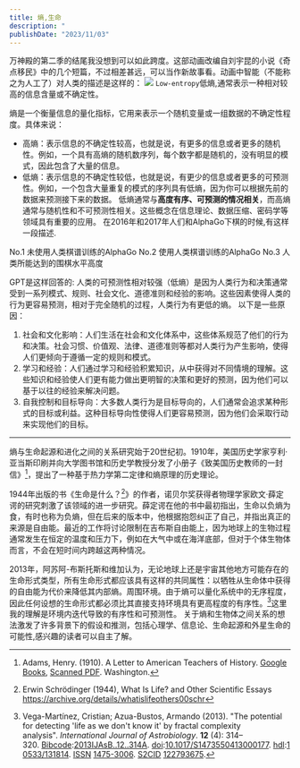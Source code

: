 ```yaml
---
title: 熵,生命
description: "                                                                                                           "
publishDate: "2023/11/03"
---
```

万神殿的第二季的结尾我没想到可以如此跨度。这部动画改编自刘宇昆的小说《奇点移民》中的几个短篇，不过相差甚远，可以当作新故事看。动画中智能（不能称之为人工了）对人类的描述是这样的：
![](https://cdn.jsdelivr.net/gh/A5yncX/img/images/202311031314446.png)
`Low-entropy`低熵,通常表示一种相对较高的信息含量或不确定性。

熵是一个衡量信息的量化指标，它用来表示一个随机变量或一组数据的不确定性程度。具体来说：
- 高熵：表示信息的不确定性较高，也就是说，有更多的信息或者更多的随机性。例如，一个具有高熵的随机数序列，每个数字都是随机的，没有明显的模式，因此包含了大量的信息。
- 低熵：表示信息的不确定性较低，也就是说，有更少的信息或者更多的可预测性。例如，一个包含大量重复的模式的序列具有低熵，因为你可以根据先前的数据来预测接下来的数据。
低熵通常与**高度有序、可预测的情况相关**，而高熵通常与随机性和不可预测性相关。这些概念在信息理论、数据压缩、密码学等领域具有重要的应用。
在2016年和2017年人们和AlphaGo下棋的时候,有这样一段描述.

No.1 未使用人类棋谱训练的AlphaGo
No.2 使用人类棋谱训练的AlphaGo
No.3 人类所能达到的围棋水平高度

GPT是这样回答的:
人类的可预测性相对较强（低熵）是因为人类行为和决策通常受到一系列模式、规则、社会文化、道德准则和经验的影响。这些因素使得人类的行为更容易预测，相对于完全随机的过程，人类行为有更低的熵。
以下是一些原因：
1. 社会和文化影响：人们生活在社会和文化体系中，这些体系规范了他们的行为和决策。社会习惯、价值观、法律、道德准则等都对人类行为产生影响，使得人们更倾向于遵循一定的规则和模式。
2. 学习和经验：人们通过学习和经验积累知识，从中获得对不同情境的理解。这些知识和经验使人们更有能力做出更明智的决策和更好的预测，因为他们可以基于以往的经验来解决问题。
3. 自我控制和目标导向：大多数人类行为是目标导向的，人们通常会追求某种形式的目标或利益。这种目标导向性使得人们更容易预测，因为他们会采取行动来实现他们的目标。

---
熵与生命起源和进化之间的关系研究始于20世纪初。1910年，美国历史学家亨利·亚当斯印刷并向大学图书馆和历史学教授分发了小册子《致美国历史教师的一封信》[^1]，提出了一种基于热力学第二定律和熵原理的历史理论。

1944年出版的书《生命是什么？[^2]》的作者，诺贝尔奖获得者物理学家欧文·薛定谔的研究刺激了该领域的进一步研究。薛定谔在他的书中最初指出，生命以负熵为食，有时也称为负熵，但在后来的版本中，他根据抱怨纠正了自己，并指出真正的来源是自由能。最近的工作将讨论限制在吉布斯自由能上，因为地球上的生物过程通常发生在恒定的温度和压力下，例如在大气中或在海洋底部，但对于个体生物体而言，不会在短时间内跨越这两种情况。

2013年，阿苏阿-布斯托斯和维加认为，无论地球上还是宇宙其他地方可能存在的生命形式类型，所有生命形式都应该具有这样的共同属性：以牺牲从生命体中获得的自由能为代价来降低其内部熵。周围环境。由于熵可以量化系统中的无序程度，因此任何设想的生命形式都必须比其直接支持环境具有更高程度的有序性。[^3]这里我的理解是环境内迭代导致的有序性和可预测性。
关于熵和生物体之间关系的想法激发了许多背景下的假设和推测，包括心理学、信息论、生命起源和外星生命的可能性,感兴趣的读者可以自主了解。

[^1]: Adams, Henry. (1910). A Letter to American Teachers of History. [Google Books](https://books.google.com/books?id=gaLdOOzuiKAC&pg=PA1&dq=A+Letter+to+American+Teachers+of+History#PPA10,M1), [Scanned PDF](https://archive.org/details/alettertoamerica00adamuoft). Washington.
[^2]: Erwin Schrödinger (1944), What Is Life? and Other Scientific Essays https://archive.org/details/whatislifeothers00schr
[^3]: Vega-Martínez, Cristian; Azua-Bustos, Armando (2013). "The potential for detecting 'life as we don't know it' by fractal complexity analysis". _International Journal of Astrobiology_. **12** (4): 314–320. [Bibcode](https://en.wikipedia.org/wiki/Bibcode_(identifier) "Bibcode (identifier)"):[2013IJAsB..12..314A](https://ui.adsabs.harvard.edu/abs/2013IJAsB..12..314A). [doi](https://en.wikipedia.org/wiki/Doi_(identifier) "Doi (identifier)"):[10.1017/S1473550413000177](https://doi.org/10.1017%2FS1473550413000177). [hdl](https://en.wikipedia.org/wiki/Hdl_(identifier) "Hdl (identifier)"):[10533/131814](https://hdl.handle.net/10533%2F131814). [ISSN](https://en.wikipedia.org/wiki/ISSN_(identifier) "ISSN (identifier)") [1475-3006](https://www.worldcat.org/issn/1475-3006). [S2CID](https://en.wikipedia.org/wiki/S2CID_(identifier) "S2CID (identifier)") [122793675](https://api.semanticscholar.org/CorpusID:122793675).